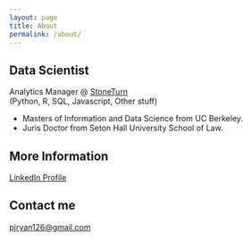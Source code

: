 ```yaml
---
layout: page
title: About
permalink: /about/
---
```


## Data Scientist  
Analytics Manager @ <a href="www.stoneturn.com">StoneTurn</a>  
(Python, R, SQL, Javascript, Other stuff)

* Masters of Information and Data Science from UC Berkeley.
* Juris Doctor from Seton Hall University School of Law.


## More Information
<a href="https://www.linkedin.com/in/patrick-j-ryan-83514413">LinkedIn Profile</a>  

## Contact me

[pjryan126@gmail.com](mailto:pjryan126@gmail.com)
